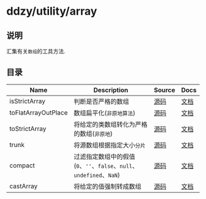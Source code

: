 # ddzy/utility/array

## 说明

汇集有关`数组`的工具方法.

## 目录

| Name                | Description                                                          | Source                                 | Docs                                                                                              |
| ------------------- | -------------------------------------------------------------------- | -------------------------------------- | ------------------------------------------------------------------------------------------------- |
| isStrictArray       | 判断是否严格的数组                                                   | [源码](./isStrictArray/index.ts)       | [文档](https://ddzy.gitbook.io/ts-utility-plugins-docs/utility/utility-array/isstrictarray)       |
| toFlatArrayOutPlace | 数组扁平化(`非原地算法`)                                             | [源码](./toFlatArrayOutPlace/index.ts) | [文档](https://ddzy.gitbook.io/ts-utility-plugins-docs/utility/utility-array/toflatarrayoutplace) |
| toStrictArray       | 将给定的类数组转化为严格的数组(`非原地`)                             | [源码](./toStrictArray/index.ts)       | [文档](https://ddzy.gitbook.io/ts-utility-plugins-docs/utility/utility-array/tostrictarray)       |
| trunk               | 将源数组根据指定大小`分片`                                           | [源码](./trunk/index.ts)               | [文档](https://ddzy.gitbook.io/ts-utility-plugins-docs/utility/utility-array/trunk)               |
| compact             | 过滤指定数组中的假值(`0`、`''`、`false`、`null`、`undefined`、`NaN`) | [源码](./compact/index.ts)             | [文档](https://ddzy.gitbook.io/ts-utility-plugins-docs/utility/utility-array/compact)             |
| castArray           | 将给定的值强制转成数组                                               | [源码](./castArray/index.ts)           | [文档](https://ddzy.gitbook.io/ts-utility-plugins-docs/utility/utility-array/castarray)           |